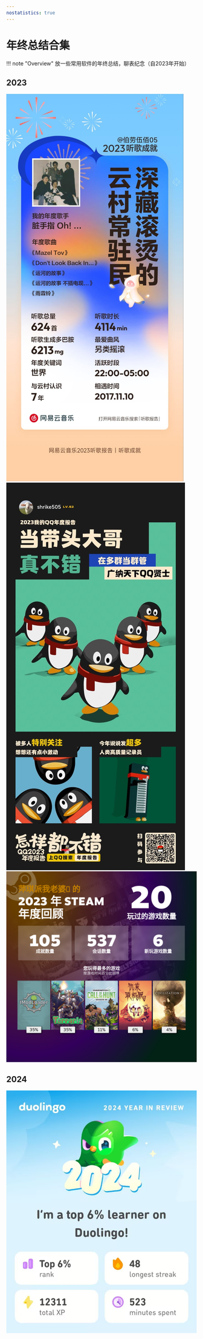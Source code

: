 ```yaml
---
nostatistics: true
---
```


# 年终总结合集

!!! note "Overview"
    放一些常用软件的年终总结，聊表纪念（自2023年开始）

## 2023

![netease2023](../img/netease2023.jpg)
![qq2023](../img/qq2023.jpg)
![steam2023](../img/steam2023.png)

## 2024

![duolingo2024](../img/duolingo2024.jpg)